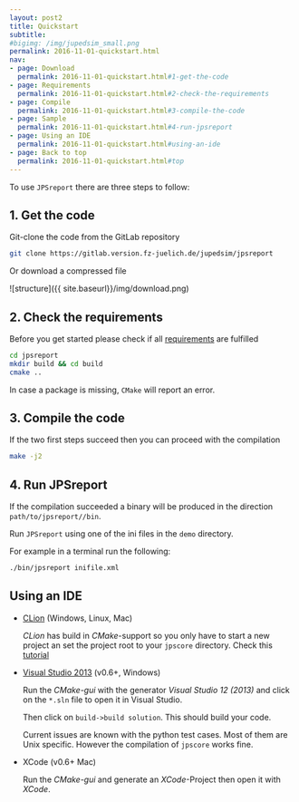 ```yaml
---
layout: post2
title: Quickstart 
subtitle: 
#bigimg: /img/jupedsim_small.png
permalink: 2016-11-01-quickstart.html
nav:
- page: Download
  permalink: 2016-11-01-quickstart.html#1-get-the-code
- page: Requirements
  permalink: 2016-11-01-quickstart.html#2-check-the-requirements
- page: Compile
  permalink: 2016-11-01-quickstart.html#3-compile-the-code
- page: Sample
  permalink: 2016-11-01-quickstart.html#4-run-jpsreport
- page: Using an IDE
  permalink: 2016-11-01-quickstart.html#using-an-ide
- page: Back to top
  permalink: 2016-11-01-quickstart.html#top
---
```




To use `JPSreport` there are three steps to follow: 

## 1. Get the code

Git-clone the code from the GitLab repository 

```bash
git clone https://gitlab.version.fz-juelich.de/jupedsim/jpsreport
```

Or download a compressed file 

![structure]({{ site.baseurl}}/img/download.png)

## 2. Check the requirements

Before you get started please check if all [requirements](2016-11-03-requirements.html)  are fulfilled

```bash
cd jpsreport
mkdir build && cd build
cmake ..
```


In case a package is missing, `CMake` will report an error.

## 3. Compile the code

If the two first steps succeed then you can proceed with the compilation 

```bash 
make -j2
```

## 4. Run JPSreport

If the compilation succeeded a binary will be produced in the direction `path/to/jpsreport//bin`.

Run `JPSreport` using one of the ini files in the `demo` directory.

For example in a terminal run the following:

```bash 
./bin/jpsreport inifile.xml
```


## Using an IDE

- [CLion](https://www.jetbrains.com/clion/) (Windows, Linux, Mac)

    *CLion* has build in *CMake*-support so you only have to start a new project an set the project root to your `jpscore` directory.
    Check this [tutorial](https://www.youtube.com/watch?v=Achsd2EpJbI)


- [Visual Studio 2013](http://msdn.microsoft.com/de-de/library/dd831853.aspx) (v0.6+, Windows) 

    Run the *CMake-gui* with the generator *Visual Studio 12 (2013)* and click on the `*.sln` file to open it in Visual Studio.

    Then click on `build->build solution`.
    This should build your code.

    Current issues are known with the python test cases. Most of them are Unix specific.
    However the compilation of `jpscore` works fine. 

- XCode (v0.6+ Mac)

    Run the *CMake-gui* and generate an *XCode*-Project then open it with *XCode*.

    
